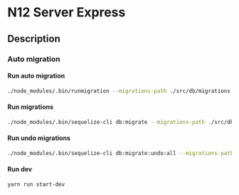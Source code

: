 # N12 Server Express

## Description

### Auto migration

#### Run auto migration

```bash
./node_modules/.bin/runmigration --migrations-path ./src/db/migrations --models-path ./src/db/models/
```

#### Run migrations
```bash
./node_modules/.bin/sequelize-cli db:migrate --migrations-path ./src/db/migrations --config ./src/db/config/config.js 
```

#### Run undo migrations
```bash
./node_modules/.bin/sequelize-cli db:migrate:undo:all --migrations-path ./src/db/migrations --config ./src/db/config/config.js 
```

#### Run dev
```
yarn run start-dev
```